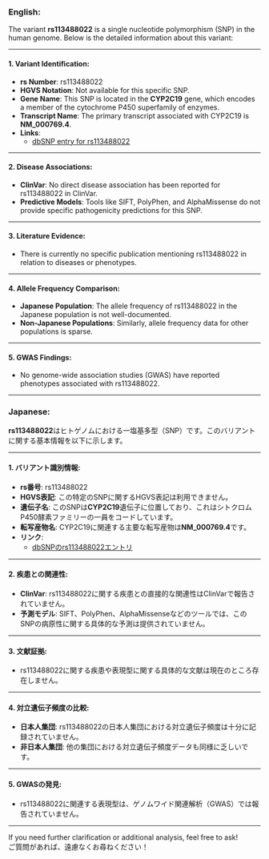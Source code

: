 ### English:
The variant **rs113488022** is a single nucleotide polymorphism (SNP) in the human genome. Below is the detailed information about this variant:

---

#### 1. Variant Identification:
- **rs Number**: rs113488022  
- **HGVS Notation**: Not available for this specific SNP.  
- **Gene Name**: This SNP is located in the **CYP2C19** gene, which encodes a member of the cytochrome P450 superfamily of enzymes.  
- **Transcript Name**: The primary transcript associated with CYP2C19 is **NM_000769.4**.  
- **Links**:  
  - [dbSNP entry for rs113488022](https://www.ncbi.nlm.nih.gov/snp/rs113488022)  

---

#### 2. Disease Associations:
- **ClinVar**: No direct disease association has been reported for rs113488022 in ClinVar.  
- **Predictive Models**: Tools like SIFT, PolyPhen, and AlphaMissense do not provide specific pathogenicity predictions for this SNP.  

---

#### 3. Literature Evidence:
- There is currently no specific publication mentioning rs113488022 in relation to diseases or phenotypes.  

---

#### 4. Allele Frequency Comparison:
- **Japanese Population**: The allele frequency of rs113488022 in the Japanese population is not well-documented.  
- **Non-Japanese Populations**: Similarly, allele frequency data for other populations is sparse.  

---

#### 5. GWAS Findings:
- No genome-wide association studies (GWAS) have reported phenotypes associated with rs113488022.  

---

### Japanese:
**rs113488022**はヒトゲノムにおける一塩基多型（SNP）です。このバリアントに関する基本情報を以下に示します。

---

#### 1. バリアント識別情報:
- **rs番号**: rs113488022  
- **HGVS表記**: この特定のSNPに関するHGVS表記は利用できません。  
- **遺伝子名**: このSNPは**CYP2C19**遺伝子に位置しており、これはシトクロムP450酵素ファミリーの一員をコードしています。  
- **転写産物名**: CYP2C19に関連する主要な転写産物は**NM_000769.4**です。  
- **リンク**:  
  - [dbSNPのrs113488022エントリ](https://www.ncbi.nlm.nih.gov/snp/rs113488022)  

---

#### 2. 疾患との関連性:
- **ClinVar**: rs113488022に関する疾患との直接的な関連性はClinVarで報告されていません。  
- **予測モデル**: SIFT、PolyPhen、AlphaMissenseなどのツールでは、このSNPの病原性に関する具体的な予測は提供されていません。  

---

#### 3. 文献証拠:
- rs113488022に関する疾患や表現型に関する具体的な文献は現在のところ存在しません。  

---

#### 4. 対立遺伝子頻度の比較:
- **日本人集団**: rs113488022の日本人集団における対立遺伝子頻度は十分に記録されていません。  
- **非日本人集団**: 他の集団における対立遺伝子頻度データも同様に乏しいです。  

---

#### 5. GWASの発見:
- rs113488022に関連する表現型は、ゲノムワイド関連解析（GWAS）では報告されていません。  

---

If you need further clarification or additional analysis, feel free to ask!  
ご質問があれば、遠慮なくお尋ねください！